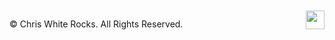<div style="height: 200px; display: flex; justify-content: space-between; align-items: flex-end;">
<span>&copy; <span id="date"></span> Chris White Rocks. All Rights Reserved.</span>
<a href="https://chriswhite.rocks" ><image style="height: auto; width: 30px;" src="./cw_rocks.png"></a>
</div>
